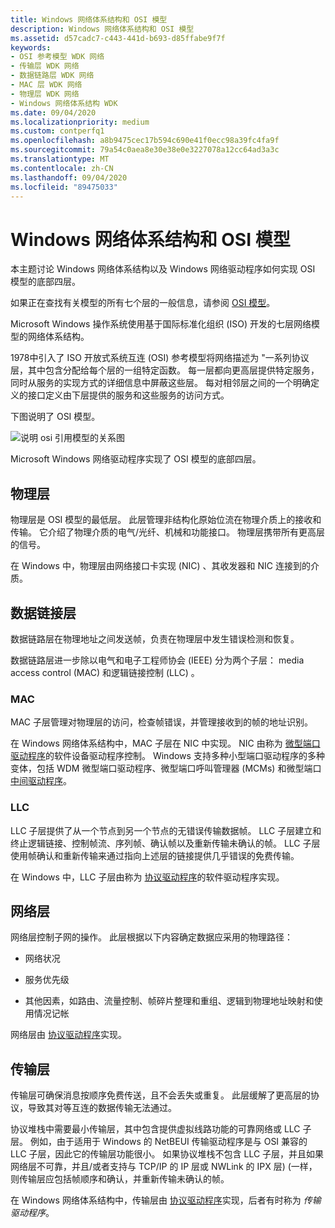 ```yaml
---
title: Windows 网络体系结构和 OSI 模型
description: Windows 网络体系结构和 OSI 模型
ms.assetid: d57cadc7-c443-441d-b693-d85ffabe9f7f
keywords:
- OSI 参考模型 WDK 网络
- 传输层 WDK 网络
- 数据链路层 WDK 网络
- MAC 层 WDK 网络
- 物理层 WDK 网络
- Windows 网络体系结构 WDK
ms.date: 09/04/2020
ms.localizationpriority: medium
ms.custom: contperfq1
ms.openlocfilehash: a8b9475cec17b594c690e41f0ecc98a39fc4fa9f
ms.sourcegitcommit: 79a54c0aea8e30e38e0e3227078a12cc64ad3a3c
ms.translationtype: MT
ms.contentlocale: zh-CN
ms.lasthandoff: 09/04/2020
ms.locfileid: "89475033"
---
```

# <a name="windows-network-architecture-and-the-osi-model"></a>Windows 网络体系结构和 OSI 模型

本主题讨论 Windows 网络体系结构以及 Windows 网络驱动程序如何实现 OSI 模型的底部四层。

如果正在查找有关模型的所有七个层的一般信息，请参阅 [OSI 模型](https://en.wikipedia.org/wiki/OSI_model)。

Microsoft Windows 操作系统使用基于国际标准化组织 (ISO) 开发的七层网络模型的网络体系结构。 

1978中引入了 ISO 开放式系统互连 (OSI) 参考模型将网络描述为 "一系列协议层，其中包含分配给每个层的一组特定函数。 每一层都向更高层提供特定服务，同时从服务的实现方式的详细信息中屏蔽这些层。 每对相邻层之间的一个明确定义的接口定义由下层提供的服务和这些服务的访问方式。 

下图说明了 OSI 模型。

![说明 osi 引用模型的关系图](images/101osi.png)

Microsoft Windows 网络驱动程序实现了 OSI 模型的底部四层。

## <a name="physical-layer"></a>物理层  
物理层是 OSI 模型的最低层。 此层管理非结构化原始位流在物理介质上的接收和传输。 它介绍了物理介质的电气/光纤、机械和功能接口。 物理层携带所有更高层的信号。 

在 Windows 中，物理层由网络接口卡实现 (NIC) 、其收发器和 NIC 连接到的介质。

## <a name="data-link-layer"></a>数据链接层  

数据链路层在物理地址之间发送帧，负责在物理层中发生错误检测和恢复。 

数据链路层进一步除以电气和电子工程师协会 (IEEE) 分为两个子层： media access control (MAC) 和逻辑链接控制 (LLC) 。

### <a name="mac"></a>MAC

MAC 子层管理对物理层的访问，检查帧错误，并管理接收到的帧的地址识别。

在 Windows 网络体系结构中，MAC 子层在 NIC 中实现。 NIC 由称为 [微型端口驱动程序](ndis-miniport-drivers2.md)的软件设备驱动程序控制。 Windows 支持多种小型端口驱动程序的多种变体，包括 WDM 微型端口驱动程序、微型端口呼叫管理器 (MCMs) 和微型端口 [中间驱动程序](ndis-intermediate-drivers.md)。

### <a name="llc"></a>LLC

LLC 子层提供了从一个节点到另一个节点的无错误传输数据帧。 LLC 子层建立和终止逻辑链接、控制帧流、序列帧、确认帧以及重新传输未确认的帧。 LLC 子层使用帧确认和重新传输来通过指向上述层的链接提供几乎错误的免费传输。

在 Windows 中，LLC 子层由称为 [协议驱动程序](./roadmap-for-developing-ndis-protocol-drivers.md)的软件驱动程序实现。

## <a name="network-layer"></a>网络层
网络层控制子网的操作。 此层根据以下内容确定数据应采用的物理路径：

-   网络状况

-   服务优先级

-   其他因素，如路由、流量控制、帧碎片整理和重组、逻辑到物理地址映射和使用情况记帐

网络层由 [协议驱动程序](./roadmap-for-developing-ndis-protocol-drivers.md)实现。

## <a name="transport-layer"></a>传输层

传输层可确保消息按顺序免费传送，且不会丢失或重复。 此层缓解了更高层的协议，导致其对等互连的数据传输无法通过。 

协议堆栈中需要最小传输层，其中包含提供虚拟线路功能的可靠网络或 LLC 子层。 例如，由于适用于 Windows 的 NetBEUI 传输驱动程序是与 OSI 兼容的 LLC 子层，因此它的传输层功能很小。 如果协议堆栈不包含 LLC 子层，并且如果网络层不可靠，并且/或者支持与 TCP/IP 的 IP 层或 NWLink 的 IPX 层)  (一样，则传输层应包括帧顺序和确认，并重新传输未确认的帧。

在 Windows 网络体系结构中，传输层由 [协议驱动程序](./roadmap-for-developing-ndis-protocol-drivers.md)实现，后者有时称为 *传输驱动程序*。

 

